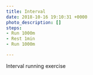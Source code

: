 ```yaml
---
title: Interval
date: 2018-10-16 19:10:31 +0000
photo_description: []
steps:
- Run 1000m
- Rest 1min
- Run 1000m

---
```

Interval running exercise